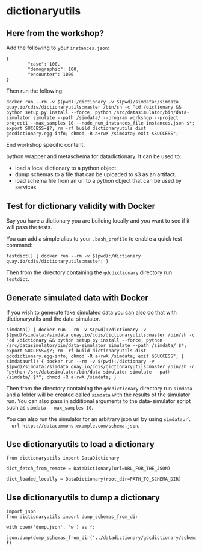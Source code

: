 # dictionaryutils

## Here from the workshop?
Add the following to your `instances.json`: 
```
{
        "case": 100,
        "demographic": 100,
        "encounter": 1000
}

```
Then run the following: 
```
docker run --rm -v $(pwd):/dictionary -v $(pwd)/simdata:/simdata quay.io/cdis/dictionaryutils:master /bin/sh -c "cd /dictionary && python setup.py install --force; python /src/datasimulator/bin/data-simulator simulate --path /simdata/ --program workshop --project project1 --max_samples 10 --node_num_instances_file instances.json $*; export SUCCESS=$?; rm -rf build dictionaryutils dist gdcdictionary.egg-info; chmod -R a+rwX /simdata; exit $SUCCESS";
```
End workshop specific content.


python wrapper and metaschema for datadictionary.
It can be used to:
- load a local dictionary to a python object.
- dump schemas to a file that can be uploaded to s3 as an artifact.
- load schema file from an url to a python object that can be used by services

## Test for dictionary validity with Docker
Say you have a dictionary you are building locally and you want to see if it will pass the tests.

You can add a simple alias to your `.bash_profile` to enable a quick test command:
```
testdict() { docker run --rm -v $(pwd):/dictionary quay.io/cdis/dictionaryutils:master; }
```

Then from the directory containing the `gdcdictionary` directory run `testdict`.


## Generate simulated data with Docker
If you wish to generate fake simulated data you can also do that with dictionaryutils and the data-simulator.

```
simdata() { docker run --rm -v $(pwd):/dictionary -v $(pwd)/simdata:/simdata quay.io/cdis/dictionaryutils:master /bin/sh -c "cd /dictionary && python setup.py install --force; python /src/datasimulator/bin/data-simulator simulate --path /simdata/ $*; export SUCCESS=$?; rm -rf build dictionaryutils dist gdcdictionary.egg-info; chmod -R a+rwX /simdata; exit $SUCCESS"; }
simdataurl() { docker run --rm -v $(pwd):/dictionary -v $(pwd)/simdata:/simdata quay.io/cdis/dictionaryutils:master /bin/sh -c "python /src/datasimulator/bin/data-simulator simulate --path /simdata/ $*"; chmod -R a+rwX /simdata; }

```

Then from the directory containing the `gdcdictionary` directory run `simdata` and a folder will be created called `simdata` with the results of the simulator run. You can also pass in additional arguments to the data-simulator script such as `simdata --max_samples 10`.

You can also run the simulator for an arbitrary json url by using `simdataurl --url https://datacommons.example.com/schema.json`.

## Use dictionaryutils to load a dictionary
```
from dictionaryutils import DataDictionary

dict_fetch_from_remote = DataDictionary(url=URL_FOR_THE_JSON)

dict_loaded_locally = DataDictionary(root_dir=PATH_TO_SCHEMA_DIR)
```

## Use dictionaryutils to dump a dictionary
```
import json
from dictionaryutils import dump_schemas_from_dir

with open('dump.json', 'w') as f:
    json.dump(dump_schemas_from_dir('../datadictionary/gdcdictionary/schemas/'), f)
```
